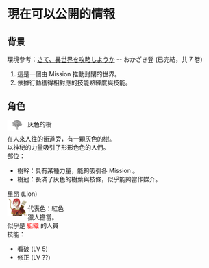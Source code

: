
現在可以公開的情報
==
背景
--
環境參考：[さて、異世界を攻略しようか](http://search.books.com.tw/search/query/key/%E3%81%95%E3%81%A6%E3%80%81%E7%95%B0%E4%B8%96%E7%95%8C%E3%82%92%E6%94%BB%E7%95%A5%E3%81%97%E3%82%88%E3%81%86%E3%81%8B/cat/all) -- おかざき登 (已完結，共 7 卷)

1. 這是一個由 Mission 推動封閉的世界。
2. 依據行動獲得相對應的技能熟練度與技能。

角色
--

灰色的樹
<img src="NPC/pic/grayTree.jpg" align="left" width="48">

在人來人往的街道旁，有一顆灰色的樹。  
以神秘的力量吸引了形形色色的人們。  
部位：  
* 樹幹：具有某種力量，能夠吸引各 Mission 。  
* 樹冠：長滿了灰色的樹葉與枝條，似乎能夠當作媒介。  

里昂 (Lion)  
<img src="NPC/pic/Lion_closeEye.PNG" align="left" width="48">

代表色：紅色  
獵人擔當。  
似乎是 <span style="color:red">組織</span> 的人員  
技能：  
 * 看破 (LV 5)
 * 修正 (LV ??)
